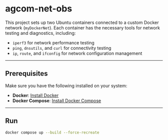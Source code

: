 # agcom-net-obs

This project sets up two Ubuntu containers connected to a custom Docker network (`myDockerNet`). Each container has the necessary tools for network testing and diagnostics, including:

- `iperf3` for network performance testing
- `ping`, `dnsutils`, and `curl` for connectivity testing
- `ip`, `route`, and `ifconfig` for network configuration management

---

## Prerequisites

Make sure you have the following installed on your system:

- **Docker**: [Install Docker](https://docs.docker.com/get-docker/)
- **Docker Compose**: [Install Docker Compose](https://docs.docker.com/compose/install/)

---

## Run

```bash
docker compose up --build --force-recreate
```